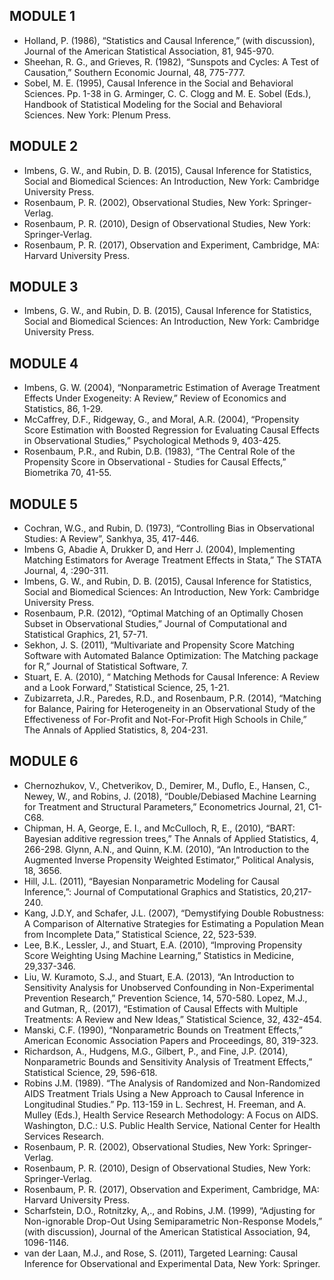 ## MODULE 1

- Holland, P. (1986), “Statistics and Causal Inference,” (with discussion), Journal of the American Statistical Association, 81, 945-970.
- Sheehan, R. G., and Grieves, R. (1982), “Sunspots and Cycles: A Test of Causation,” Southern Economic Journal, 48, 775-777.
- Sobel, M. E. (1995), Causal Inference in the Social and Behavioral Sciences. Pp. 1-38 in G. Arminger, C. C. Clogg and M. E. Sobel (Eds.), Handbook of Statistical Modeling for the Social and Behavioral Sciences. New York: Plenum Press.

## MODULE 2

- Imbens, G. W., and Rubin, D. B. (2015), Causal Inference for Statistics, Social and Biomedical Sciences: An Introduction, New York: Cambridge University Press.
- Rosenbaum, P. R. (2002), Observational Studies, New York: Springer-Verlag.
- Rosenbaum, P. R. (2010), Design of Observational Studies, New York: Springer-Verlag.
- Rosenbaum, P. R. (2017), Observation and Experiment, Cambridge, MA: Harvard University Press.

## MODULE 3

- Imbens, G. W., and Rubin, D. B. (2015), Causal Inference for Statistics, Social and Biomedical Sciences: An Introduction, New York: Cambridge University Press.

## MODULE 4

- Imbens, G. W. (2004), “Nonparametric Estimation of Average Treatment Effects Under Exogeneity: A Review,” Review of Economics and Statistics, 86, 1-29.
- McCaffrey, D.F., Ridgeway, G., and Moral, A.R. (2004), “Propensity Score Estimation with Boosted Regression for Evaluating Causal Effects in Observational Studies,” Psychological Methods 9, 403-425.
- Rosenbaum, P.R., and Rubin, D.B. (1983), “The Central Role of the Propensity Score in Observational - Studies for Causal Effects,” Biometrika 70, 41-55.

## MODULE 5

- Cochran, W.G., and Rubin, D. (1973), “Controlling Bias in Observational Studies: A Review”, Sankhya, 35, 417-446.
- Imbens G, Abadie A, Drukker D, and Herr J. (2004), Implementing Matching Estimators for Average Treatment Effects in Stata,” The STATA Journal, 4, :290-311.
- Imbens, G. W., and Rubin, D. B. (2015), Causal Inference for Statistics, Social and Biomedical Sciences: An Introduction, New York: Cambridge University Press.
- Rosenbaum, P.R. (2012), “Optimal Matching of an Optimally Chosen Subset in Observational Studies,” Journal of Computational and Statistical Graphics, 21, 57-71.
- Sekhon, J. S. (2011), “Multivariate and Propensity Score Matching Software with Automated Balance Optimization: The Matching package for R,” Journal of Statistical Software, 7.
- Stuart, E. A. (2010), “ Matching Methods for Causal Inference: A Review and a Look Forward,” Statistical Science, 25, 1-21.
- Zubizarreta, J.R., Paredes, R.D., and Rosenbaum, P.R. (2014), “Matching for Balance, Pairing for Heterogeneity in an Observational Study of the Effectiveness of For-Profit and Not-For-Profit High Schools in Chile,” The Annals of Applied Statistics, 8, 204-231.

## MODULE 6

- Chernozhukov, V., Chetverikov, D., Demirer, M., Duflo, E., Hansen, C., Newey, W., and Robins, J. (2018), “Double/Debiased Machine Learning for Treatment and Structural Parameters,” Econometrics Journal, 21, C1-C68.
- Chipman, H. A, George, E. I., and McCulloch, R, E., (2010), “BART: Bayesian additive regression trees,” The Annals of Applied Statistics, 4, 266-298.
Glynn, A.N., and Quinn, K.M. (2010), “An Introduction to the Augmented Inverse Propensity Weighted Estimator,” Political Analysis, 18, 3656.
- Hill, J.L. (2011), “Bayesian Nonparametric Modeling for Causal Inference,”: Journal of Computational Graphics and Statistics, 20,217-240.
- Kang, J.D.Y, and Schafer, J.L. (2007), “Demystifying Double Robustness: A Comparison of Alternative Strategies for Estimating a Population Mean from Incomplete Data,” Statistical Science, 22, 523-539.
- Lee, B.K., Lessler, J., and Stuart, E.A. (2010), “Improving Propensity Score Weighting Using Machine Learning,” Statistics in Medicine, 29,337-346.
- Liu, W. Kuramoto, S.J., and Stuart, E.A. (2013), “An Introduction to Sensitivity Analysis for Unobserved Confounding in Non-Experimental Prevention Research,” Prevention Science, 14, 570-580.
Lopez, M.J., and Gutman, R,. (2017), “Estimation of Causal Effects with Multiple Treatments: A Review and New Ideas,” Statistical Science, 32, 432-454.
- Manski, C.F. (1990), “Nonparametric Bounds on Treatment Effects,” American Economic Association Papers and Proceedings, 80, 319-323.
- Richardson, A., Hudgens, M.G., Gilbert, P., and Fine, J.P. (2014), Nonparametric Bounds and Sensitivity Analysis of Treatment Effects,” Statistical Science, 29, 596-618.
- Robins J.M. (1989). “The Analysis of Randomized and Non-Randomized AIDS Treatment Trials Using a New Approach to Causal Inference in Longitudinal Studies.” Pp. 113-159 in L. Sechrest, H. Freeman, and A. Mulley (Eds.), Health Service Research Methodology: A Focus on AIDS. Washington, D.C.: U.S. Public Health Service, National Center for Health Services Research.
- Rosenbaum, P. R. (2002), Observational Studies, New York: Springer-Verlag.
- Rosenbaum, P. R. (2010), Design of Observational Studies, New York: Springer-Verlag.
- Rosenbaum, P. R. (2017), Observation and Experiment, Cambridge, MA: Harvard University Press.
- Scharfstein, D.O., Rotnitzky, A,., and Robins, J.M. (1999), “Adjusting for Non-ignorable Drop-Out Using Semiparametric Non-Response Models,” (with discussion), Journal of the American Statistical Association, 94, 1096-1146.
- van der Laan, M.J., and Rose, S. (2011), Targeted Learning: Causal Inference for Observational and Experimental Data, New York: Springer.